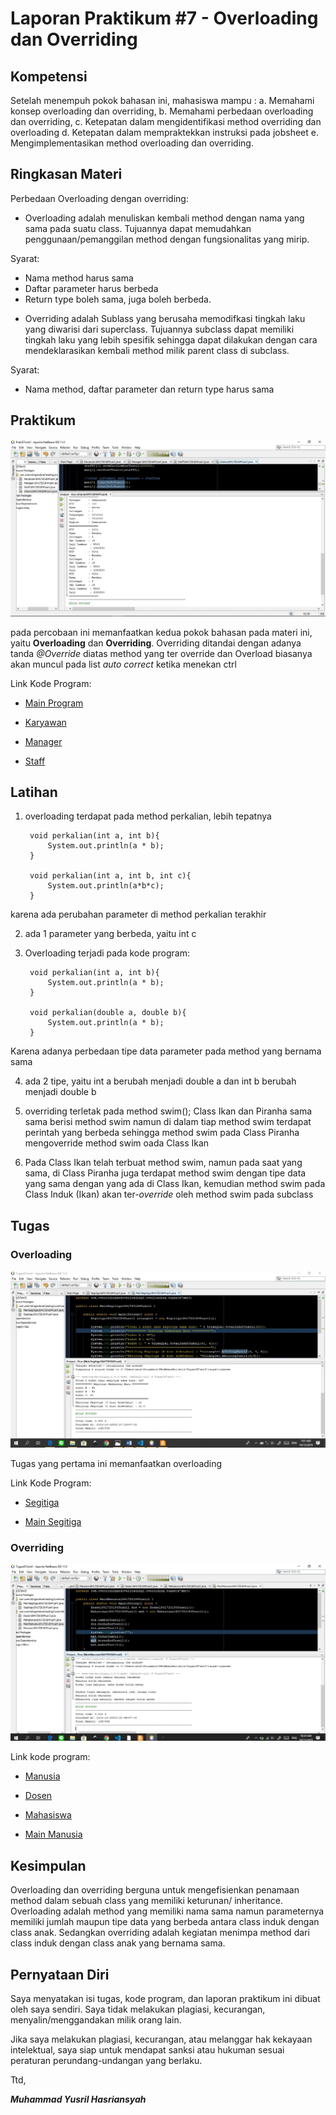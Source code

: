 # Laporan Praktikum #7 - Overloading dan Overriding

## Kompetensi
Setelah menempuh pokok bahasan ini, mahasiswa mampu :
a. Memahami konsep overloading dan overriding,
b. Memahami perbedaan overloading dan overriding,
c. Ketepatan dalam mengidentifikasi method overriding dan overloading
d. Ketepatan dalam mempraktekkan instruksi pada jobsheet
e. Mengimplementasikan method overloading dan overriding.

## Ringkasan Materi

Perbedaan Overloading dengan overriding:

- Overloading
adalah menuliskan kembali method dengan nama yang sama pada suatu class. Tujuannya
dapat memudahkan penggunaan/pemanggilan method dengan fungsionalitas yang mirip.

Syarat: 
+ Nama method harus sama
+ Daftar parameter harus berbeda
+ Return type boleh sama, juga boleh berbeda.

- Overriding
adalah Sublass yang berusaha memodifkasi tingkah laku yang diwarisi dari superclass.
Tujuannya subclass dapat memiliki tingkah laku yang lebih spesifik sehingga dapat
dilakukan dengan cara mendeklarasikan kembali method milik parent class di subclass.

Syarat: 
+ Nama method, daftar parameter dan return type harus sama

## Praktikum

![skrinsut praktikum](img/percobaan_managerstaff.JPG)

pada percobaan ini memanfaatkan kedua pokok bahasan pada materi ini, yaitu **Overloading** dan **Overriding**. Overriding ditandai dengan adanya tanda *@Override* diatas method yang ter override dan Overload biasanya akan muncul pada list *auto correct*  ketika menekan ctrl

Link Kode Program:

- [Main Program](../../src\7_Overriding_dan_Overloading\overridingandoverloading\prakjs7smt3\Utama1841720184Yusril.java)

- [Karyawan](../../src\7_Overriding_dan_Overloading\overridingandoverloading\prakjs7smt3\Karyawan1841720184Yusril.java)

- [Manager](../../src\7_Overriding_dan_Overloading\overridingandoverloading\prakjs7smt3\Manager1841720184Yusril.java)

- [Staff](../../src\7_Overriding_dan_Overloading\overridingandoverloading\prakjs7smt3\Staff1841720184Yusril.java)
## Latihan
1. overloading terdapat pada method perkalian, lebih tepatnya

        void perkalian(int a, int b){
            System.out.println(a * b);
        }

        void perkalian(int a, int b, int c){
            System.out.println(a*b*c);
        }
karena ada perubahan parameter di method perkalian terakhir

2. ada 1 parameter yang berbeda, yaitu int c

3. Overloading terjadi pada kode program:

        void perkalian(int a, int b){
            System.out.println(a * b);
        }

        void perkalian(double a, double b){
            System.out.println(a * b);
        }
Karena adanya perbedaan tipe data parameter pada method yang bernama sama  

4. ada 2 tipe, yaitu int a berubah menjadi double a dan int b berubah menjadi double b


5. overriding terletak pada method swim(); Class Ikan dan Piranha sama sama berisi method swim namun di dalam tiap method swim terdapat perintah yang berbeda sehingga method swim pada Class Piranha mengoverride method swim oada Class Ikan

6. Pada Class Ikan telah terbuat method swim, namun pada saat yang sama, di Class Piranha juga terdapat method swim dengan tipe data yang sama dengan yang ada di Class Ikan, kemudian method swim pada Class Induk (Ikan) akan ter-*override* oleh method swim pada subclass


## Tugas
### Overloading
![skrinsut tugas segitiga](img/tugas_segitiga.JPG)

Tugas yang pertama ini memanfaatkan overloading

Link Kode Program:

- [Segitiga](../../src\7_Overriding_dan_Overloading\overridingandoverloading2\overloading\tugasjs7smt3\Segitiga1841720184Yusril.java)

- [Main Segitiga](../../src\7_Overriding_dan_Overloading\overridingandoverloading2\overloading\tugasjs7smt3\MainSegitiga1841720184Yusril.java)

### Overriding

![skrinsut manusia](img/tugas_manusia.JPG)

Link kode program:

- [Manusia](../../src\7_Overriding_dan_Overloading\overridingandoverloading2\overriding\tugasjs7smt3\Manusia1841720184Yusril.java)

- [Dosen](../../src\7_Overriding_dan_Overloading\overridingandoverloading2\overriding\tugasjs7smt3\Dosen1841720184Yusril.java)

- [Mahasiswa](../../src\7_Overriding_dan_Overloading\overridingandoverloading2\overriding\tugasjs7smt3\Mahasiswa1841720184Yusril.java)

- [Main Manusia](../../src\7_Overriding_dan_Overloading\overridingandoverloading2\overriding\tugasjs7smt3\MainManusia1841720184Yusril.java)

## Kesimpulan

 Overloading dan overriding berguna untuk mengefisienkan penamaan method dalam sebuah class yang memiliki keturunan/ inheritance. Overloading adalah method yang memiliki nama sama namun parameternya memiliki jumlah maupun tipe data yang berbeda antara class induk dengan class anak. Sedangkan overriding adalah kegiatan menimpa method dari class induk dengan class anak yang bernama sama.

## Pernyataan Diri

Saya menyatakan isi tugas, kode program, dan laporan praktikum ini dibuat oleh saya sendiri. Saya tidak melakukan plagiasi, kecurangan, menyalin/menggandakan milik orang lain.

Jika saya melakukan plagiasi, kecurangan, atau melanggar hak kekayaan intelektual, saya siap untuk mendapat sanksi atau hukuman sesuai peraturan perundang-undangan yang berlaku.

Ttd,

***Muhammad Yusril Hasriansyah***